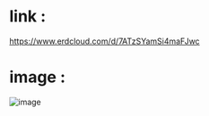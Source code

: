 # link : 
https://www.erdcloud.com/d/7ATzSYamSi4maFJwc
# image :
![image](https://github.com/user-attachments/assets/d6b2acfd-d238-4e54-a3b4-22a5cd2a25ae)